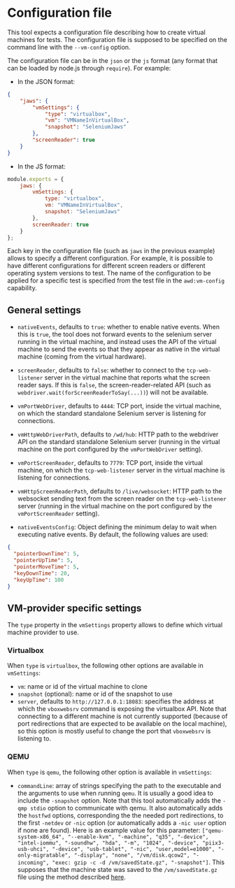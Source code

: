 # Configuration file

This tool expects a configuration file describing how to create virtual machines for tests. The configuration file is supposed to be specified on the command line with the `--vm-config` option.

The configuration file can be in the `json` or the `js` format (any format that can be loaded by node.js through `require`). For example:

- In the JSON format:
```json
{
    "jaws": {
        "vmSettings": {
            "type": "virtualbox",
            "vm": "VMNameInVirtualBox",
            "snapshot": "SeleniumJaws"
        },
        "screenReader": true
    }
}
```

- In the JS format:
```js
module.exports = {
    jaws: {
        vmSettings: {
            type: "virtualbox",
            vm: "VMNameInVirtualBox",
            snapshot: "SeleniumJaws"
        },
        screenReader: true
    }
};
```

Each key in the configuration file (such as `jaws` in the previous example) allows to specify a different configuration. For example, it is possible to have different configurations for different screen readers or different operating system versions to test. The name of the configuration to be applied for a specific test is specified from the test file in the `awd:vm-config` capability.

## General settings

- `nativeEvents`, defaults to `true`: whether to enable native events. When this is `true`, the tool does not forward events to the selenium server running in the virtual machine, and instead uses the API of the virtual machine to send the events so that they appear as native in the virtual machine (coming from the virtual hardware).

- `screenReader`, defaults to `false`: whether to connect to the `tcp-web-listener` server in the virtual machine that reports what the screen reader says. If this is `false`, the screen-reader-related API (such as `webdriver.wait(forScreenReaderToSay(...))`) will not be available.

- `vmPortWebDriver`, defaults to `4444`: TCP port, inside the virtual machine, on which the standard standalone Selenium server is listening for connections.

- `vmHttpWebDriverPath`, defaults to `/wd/hub`: HTTP path to the webdriver API on the standard standalone Selenium server (running in the virtual machine on the port configured by the `vmPortWebDriver` setting).

- `vmPortScreenReader`, defaults to `7779`: TCP port, inside the virtual machine, on which the `tcp-web-listener` server in the virtual machine is listening for connections.

- `vmHttpScreenReaderPath`, defaults to `/live/websocket`: HTTP path to the websocket sending text from the screen reader on the `tcp-web-listener` server (running  in the virtual machine on the port configured by the `vmPortScreenReader` setting).

- `nativeEventsConfig`: Object defining the minimum delay to wait when executing native events. By default, the following values are used:
```json
{
  "pointerDownTime": 5,
  "pointerUpTime": 5,
  "pointerMoveTime": 5,
  "keyDownTime": 20,
  "keyUpTime": 100
}
```

## VM-provider specific settings

The `type` property in the `vmSettings` property allows to define which virtual machine provider to use.

### Virtualbox

When `type` is `virtualbox`, the following other options are available in `vmSettings`:

- `vm`: name or id of the virtual machine to clone
- `snapshot` (optional): name or id of the snapshot to use
- `server`, defaults to `http://127.0.0.1:18083`: specifies the address at which the `vboxwebsrv` command is exposing the virtualbox API. Note that connecting to a different machine is not currently supported (because of port redirections that are expected to be available on the local machine), so this option is mostly useful to change the port that `vboxwebsrv` is listening to.

### QEMU

When `type` is `qemu`, the following other option is available in `vmSettings`:

- `commandLine`: array of strings specifying the path to the executable and the arguments to use when running `qemu`. It is usually a good idea to include the `-snapshot` option. Note that this tool automatically adds the `-qmp stdio` option to communicate with qemu. It also automatically adds the `hostfwd` options, corresponding the the needed port redirections, to the first `-netdev` or `-nic` option (or automatically adds a `-nic user` option if none are found). Here is an example value for this parameter: `["qemu-system-x86_64", "--enable-kvm", "-machine", "q35", "-device", "intel-iommu", "-soundhw", "hda", "-m", "1024", "-device", "piix3-usb-uhci", "-device", "usb-tablet", "-nic", "user,model=e1000", "-only-migratable", "-display", "none", "/vm/disk.qcow2", "-incoming", "exec: gzip -c -d /vm/savedState.gz", "-snapshot"]`. This supposes that the machine state was saved to the `/vm/savedState.gz` file using the method described [here](https://www.linux-kvm.org/page/Migration#savevm.2Floadvm_to_an_external_state_file_.28using_pseudo-migration.29).
